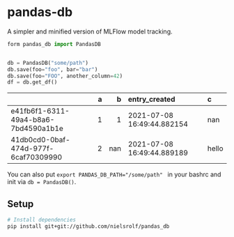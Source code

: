 # pandas-db

A simpler and minified version of MLFlow model tracking.

```python
form pandas_db import PandasDB


db = PandasDB("some/path")
db.save(foo="foo", bar="bar")
db.save(foo="FOO", another_column=42)
df = db.get_df()
```
|                                      |   a |   b | entry_created              | c     |
|:-------------------------------------|----:|----:|:---------------------------|:------|
| e41fb6f1-6311-49a4-b8a6-7bd4590a1b1e |   1 |   1 | 2021-07-08 16:49:44.882154 | nan   |
| 41db0cd0-0baf-474d-977f-6caf70309990 |   2 | nan | 2021-07-08 16:49:44.889189 | hello |

You can also put `export PANDAS_DB_PATH="/some/path" ` in your bashrc and init via `db = PandasDB()`.

## Setup
```sh
# Install dependencies
pip install git+git://github.com/nielsrolf/pandas_db
```
